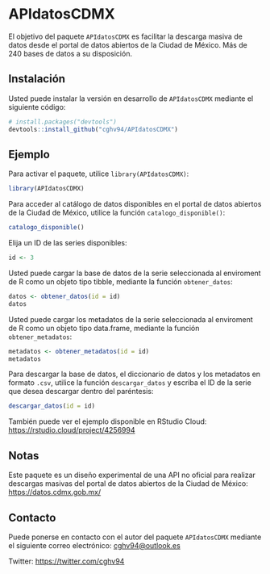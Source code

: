 
# APIdatosCDMX

<!-- badges: start -->
<!-- badges: end -->

El objetivo del paquete `APIdatosCDMX` es facilitar la descarga masiva de datos desde el portal de datos abiertos de la Ciudad de México. Más de 240 bases de datos a su disposición. 

## Instalación

Usted puede instalar la versión en desarrollo de `APIdatosCDMX` mediante el siguiente código:

``` r
# install.packages("devtools")
devtools::install_github("cghv94/APIdatosCDMX")
```

## Ejemplo

Para activar el paquete, utilice `library(APIdatosCDMX)`:

``` r
library(APIdatosCDMX)
```

Para acceder al catálogo de datos disponibles en el portal de datos abiertos de la Ciudad de México, utilice la función `catalogo_disponible()`:

``` r
catalogo_disponible()
```

Elija un ID de las series disponibles:

``` r
id <- 3
```

Usted puede cargar la base de datos de la serie seleccionada al enviroment de R como un objeto tipo tibble, mediante la función `obtener_datos`:

``` r
datos <- obtener_datos(id = id)
datos
```

Usted puede cargar los metadatos de la serie seleccionada al enviroment de R como un objeto tipo data.frame, mediante la función `obtener_metadatos`:

``` r
metadatos <- obtener_metadatos(id = id)
metadatos
```

Para descargar la base de datos, el diccionario de datos y los metadatos en formato `.csv`, utilice la función `descargar_datos` y escriba el ID de la serie que desea descargar dentro del paréntesis:

``` r
descargar_datos(id = id)
```

También puede ver el ejemplo disponible en RStudio Cloud: <https://rstudio.cloud/project/4256994>

## Notas

Este paquete es un diseño experimental de una API no oficial para realizar descargas masivas del portal de datos abiertos de la Ciudad de México:
<https://datos.cdmx.gob.mx/>

## Contacto

Puede ponerse en contacto con el autor del paquete `APIdatosCDMX` mediante el siguiente correo electrónico: 
<cghv94@outlook.es>

Twitter:
<https://twitter.com/cghv94>
